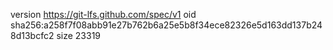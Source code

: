 version https://git-lfs.github.com/spec/v1
oid sha256:a258f7f08abb91e27b762b6a25e5b8f34ece82326e5d163dd137b248d13bcfc2
size 23319
